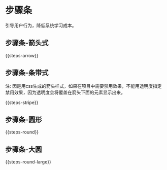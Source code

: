 # 步骤条

引导用户行为，降低系统学习成本。

## 步骤条-箭头式

{{steps-arrow}}

## 步骤条-条带式

注: 因是用css生成的箭头样式，如果在项目中需要禁用效果，不能用透明度指定禁用效果，因为透明度会将覆盖在箭头下面的元素显示出来。

{{steps-stripe}}

## 步骤条-圆形

{{steps-round}}

## 步骤条-大圆

{{steps-round-large}}
